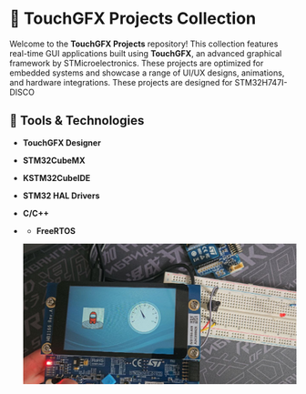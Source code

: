# 🌟 TouchGFX Projects Collection

Welcome to the **TouchGFX Projects** repository! This collection features real-time GUI applications built using **TouchGFX**, an advanced graphical framework by STMicroelectronics. These projects are optimized for embedded systems and showcase a range of UI/UX designs, animations, and hardware integrations. These projects are designed for STM32H747I-DISCO

## 🧰 Tools & Technologies

- **TouchGFX Designer**  
- **STM32CubeMX**  
- **KSTM32CubeIDE**  
- **STM32 HAL Drivers**  
- **C/C++**
- - **FreeRTOS**

  ![UI](https://github.com/ariatgz/touchGFX/blob/main/photo_2025-05-03_00-54-53.jpg)
